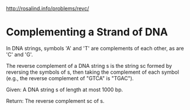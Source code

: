 http://rosalind.info/problems/revc/

# Complementing a Strand of DNA

In DNA strings, symbols 'A' and 'T' are complements of each other, as are 'C'
and 'G'.

The reverse complement of a DNA string s is the string sc formed by reversing the
symbols of s, then taking the complement of each symbol (e.g., the reverse
complement of "GTCA" is "TGAC").

Given: A DNA string s of length at most 1000 bp.

Return: The reverse complement sc of s.
